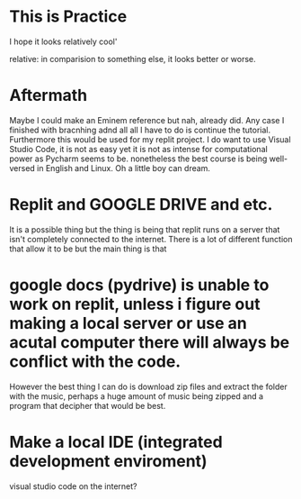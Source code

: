 # This is Practice

I hope it looks relatively cool'

relative: in comparision to something else, it looks better or worse. 


# Aftermath

Maybe I could  make an Eminem reference but nah, already did. Any case I finished with bracnhing adnd all all I have to do is continue the tutorial. Furthermore this would be used for my replit project. I do want to use Visual Studio Code, it is not as easy yet it is not as intense for computational power as Pycharm seems to be. nonetheless the best course is being well-versed in English and Linux. Oh a little boy can dream. 

# Replit and GOOGLE DRIVE and etc. 

It is a possible thing but the thing is being that replit runs on a server that isn't completely connected to the internet. There is a lot of different function that allow it to be but the main thing is that
# google docs (pydrive) is unable to work on replit, unless i figure out making a local server or use an acutal computer there will always be conflict with the code.
However the best thing I can do is download zip files and extract the folder with the music, perhaps a huge amount of music being zipped and a program that decipher that would be best. 

# Make a local IDE (integrated development enviroment)
visual studio code on the internet?